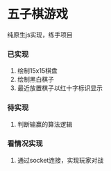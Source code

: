 # 五子棋游戏

纯原生js实现，练手项目

### 已实现
1. 绘制15x15棋盘
2. 绘制黑白棋子
3. 最近放置棋子以红十字标识显示

### 待实现
1. 判断输赢的算法逻辑

### 看情况实现
1. 通过socket连接，实现玩家对战